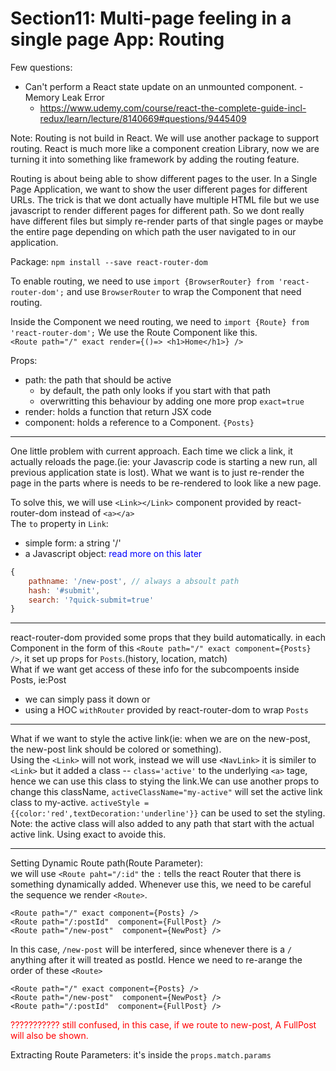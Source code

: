 # Section11: Multi-page feeling in a single page App: Routing

Few questions:

- Can't perform a React state update on an unmounted component. - Memory Leak Error
    + https://www.udemy.com/course/react-the-complete-guide-incl-redux/learn/lecture/8140669#questions/9445409

Note: Routing is not build in React. We will use another package to support routing. React is much more like a component creation Library, now we are turning it into something like framework by adding the routing feature.

Routing is about being able to show different pages to the user. In a Single Page Application, we want to show the user different pages for different URLs. The trick is that we dont actually have multiple HTML file but we use javascript to render different pages for different path. So we dont really have different files but simply re-render parts of that single pages or maybe the entire page depending on which path the user navigated to in our application.

Package: `npm install --save react-router-dom`

To enable routing, we need to use `import {BrowserRouter} from 'react-router-dom';` and use `BrowserRouter` to wrap the Component that need routing.

Inside the Component we need routing, we need to `import {Route} from 'react-router-dom';` We use the Route Component like this.  
`<Route path="/" exact render={()=> <h1>Home</h1>} />`

Props:

- path: the path that should be active
    + by default, the path only looks if you start with that path
    + overwritting this behaviour by adding one more prop `exact=true`
- render: holds a function that return JSX code
- component: holds a reference to a Component. `{Posts}`

***
One little problem with current approach. Each time we click a link, it actually reloads the page.(ie: your Javascrip code is starting a new run, all previous application state is lost). What we want is to just re-render the page in the parts where is needs to be re-rendered to look like a new page.

To solve this, we will use `<Link></Link>` component provided by react-router-dom instead of `<a></a>`  
The `to` property in `Link`:

- simple form: a string '/'
- a Javascript object: <span style="color: blue">read more on this later</span>
```javascript
{
    pathname: '/new-post', // always a absoult path
    hash: '#submit',
    search: '?quick-submit=true'
}
```

***
react-router-dom provided some props that they build automatically. in each Component in the form of this `<Route path="/" exact component={Posts} />`, it set up props for `Posts`.(history, location, match)  
What if we want get access of these info for the subcompoents inside Posts, ie:Post

- we can simply pass it down or
- using a HOC `withRouter` provided by react-router-dom to wrap `Posts`

***
What if we want to style the active link(ie: when we are on the new-post, the new-post link should be colored or something).  
Using the `<Link>` will not work, instead we will use `<NavLink>` it is similer to `<Link>` but it added a class -- `class='active'` to the underlying `<a>` tage, hence we can use this class to stying the link.We can use another props to change this className, `activeClassName="my-active"` will set the active link class to my-active. `activeStyle = {{color:'red',textDecoration:'underline'}}` can be used to set the styling.   
Note: the active class will also added to any path that start with the actual active link. Using exact to avoide this.

***
Setting Dynamic Route path(Route Parameter):  
we will use `<Route paht="/:id"` the `:` tells the react Router that there is something dynamically added. Whenever use this, we need to be careful the sequence we render `<Route>`.  
``` JSX
<Route path="/" exact component={Posts} />
<Route path="/:postId"  component={FullPost} />
<Route path="/new-post"  component={NewPost} />
```
In this case, `/new-post` will be interfered, since whenever there is a `/` anything after it will treated as postId. Hence we need to re-arange the order of these `<Route>`
``` JSX
<Route path="/" exact component={Posts} />
<Route path="/new-post"  component={NewPost} />
<Route path="/:postId"  component={FullPost} />
```
<span style="color: red">??????????? still confused, in this case, if we route to new-post, A FullPost will also be shown.</span>

Extracting Route Parameters: it's inside the `props.match.params`















